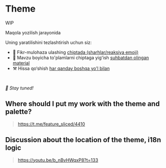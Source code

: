 # Theme

WIP

Maqola yozilish jarayonida

Uning yaratilishini tezlashtirish uchun siz:

* 📢 Fikr-mulohaza ulashing [chiptada (sharhlar/reaksiya emoji)](https://github.com/feature-sliced/documentation/issues/207)
* 💬 Mavzu boyicha to'plamlarni chiptaga yig'ish [suhbatdan olingan material](https://t.me/feature_sliced)
* ⚒️ Hissa qo‘shish [har qanday boshqa yo'l bilan](https://github.com/feature-sliced/documentation/blob/master/CONTRIBUTING.md)

<br />

*🍰 Stay tuned!*

## Where should I put my work with the theme and palette?[​](#where-should-i-put-my-work-with-the-theme-and-palette "Sarlavhaga to'g'ridan-to'g'ri havola")

> <https://t.me/feature_sliced/4410>

## Discussion about the location of the theme, i18n logic[​](#discussion-about-the-location-of-the-theme-i18n-logic "Sarlavhaga to'g'ridan-to'g'ri havola")

> <https://youtu.be/b_nBvHWqxP8?t=133>
